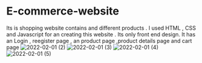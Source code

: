# E-commerce-website
Its is shopping website contains and different products . I used HTML , CSS and Javascript for an creating this website . Its only front end design. It has an Login , reegister page , an product page ,product details page and cart page 
![2022-02-01 (2)](https://user-images.githubusercontent.com/91754694/151921484-7624f0cb-cd98-4521-bb72-007a7aad6b8b.png)
![2022-02-01 (3)](https://user-images.githubusercontent.com/91754694/151921501-b53a2f19-fa7c-44e3-8bd0-c13ca709373c.png)
![2022-02-01 (4)](https://user-images.githubusercontent.com/91754694/151921506-66e61859-2d12-4ff1-be7f-66128dea2a68.png)
![2022-02-01 (5)](https://user-images.githubusercontent.com/91754694/151921516-e2ab01e7-5b50-4710-ba98-9d894199ea13.png)

